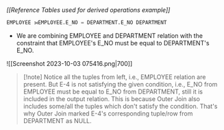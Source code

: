 *[[Reference Tables used for derived operations example]]*

```sql
EMPLOYEE ⟕EMPLOYEE.E_NO = DEPARTMENT.E_NO DEPARTMENT
```
- We are combining EMPLOYEE and DEPARTMENT relation with the constraint that EMPLOYEE's E_NO must be equal to DEPARTMENT's E_NO.

![[Screenshot 2023-10-03 075416.png|700]]

>[!note] Notice
>all the tuples from left, i.e., EMPLOYEE relation are present. But E-4 is not satisfying the given condition, i.e., E_NO from EMPLOYEE must be equal to E_NO from DEPARTMENT, still it is included in the output relation. This is because Outer Join also includes some/all the tuples which don't satisfy the condition. That's why Outer Join marked E-4's corresponding tuple/row from DEPARTMENT as NULL.

